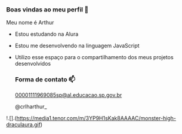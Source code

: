 ### Boas vindas ao meu perfil 🦢

Meu nome é Arthur

- Estou estudando na Alura
- Estou me desenvolvendo na linguagem JavaScript
- Utilizo esse espaço para o compartilhamento dos meus projetos desenvolvidos

  ### Forma de contato 📫

  00001111969085sp@al.educacao.sp.gov.br

  @crlharthur_

!.[].(https://media1.tenor.com/m/3YP9H1sKak8AAAAC/monster-high-draculaura.gif)
